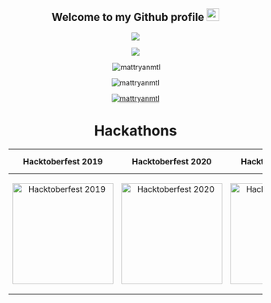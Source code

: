 <h2 align="center">Welcome to my Github profile <a href="https://hulya.netlify.app/"><img src="https://media.giphy.com/media/hvRJCLFzcasrR4ia7z/giphy.gif" width="25px"></a></h2>
<p align="center"><img src="https://i.imgur.com/NptPMXz.gif"><p>

<p align="center"><img src="https://github-readme-stats.vercel.app/api/top-langs?username=mattryanmtl&show_icons=true&theme=tokyonight&locale=en&layout=compact" /></p>
<p align="center">&nbsp;<img src="https://github-readme-stats.vercel.app/api?username=mattryanmtl&show_icons=true&theme=tokyonight&locale=en" alt="mattryanmtl" /></p>

<p align="center"><img src="https://github-readme-streak-stats.herokuapp.com/?user=mattryanmtl&&theme=tokyonight" alt="mattryanmtl" /></p>
<p align="center"> <a href="https://github.com/ryo-ma/github-profile-trophy"><img src="https://github-profile-trophy.vercel.app/?username=mattryanmtl&theme=onedark&row=1" alt="mattryanmtl" /></a> </p>
  
 
<h1 align="center">Hackathons</h1>

| Hacktoberfest 2019  | Hacktoberfest 2020 |  Hacktoberfest 2021 | DigitalOcean App Platform Hackathon  | Grant For The Web Hackathon | GitHub Actions Hackathon | Twilio Hackathon |
| ------------- | ------------- | ------------- | ------------- | ------------- | ------------- | ------------- |
| <p align="center"><img src="https://user-images.githubusercontent.com/44824894/140068803-3a8ae561-801c-4291-b290-0f1581f5b816.png" width="200" alt="Hacktoberfest 2019" /></p>  | <p align="center"><img src="https://user-images.githubusercontent.com/44824894/140068805-467cb62f-d916-4db6-960e-a781acd65101.png" width="200" alt="Hacktoberfest 2020" /></p>  | <p align="center"><img src="https://user-images.githubusercontent.com/44824894/141645728-25bcdb9c-034f-4999-bb3f-5c6e497c964b.png" width="200" alt="Hacktoberfest 2021" /></p>  | <p align="center"><img src="https://user-images.githubusercontent.com/44824894/140068796-14d3d195-ffcc-4a72-87f5-bdcca8d92028.png" width="200" alt="DigitalOcean App Platform Hackathon" /></p>  | <p align="center"><img src="https://user-images.githubusercontent.com/44824894/140068793-ad732ec1-d27f-40af-82e6-dcbf949735f0.png" width="200" alt="Grant For The Web Hackathon" /></p>  | <p align="center"><img src="https://user-images.githubusercontent.com/44824894/140075068-9a7c8641-e58b-49b7-a379-5bbe14924eb2.png" width="200" alt="GitHub Actions Hackathon" /></p>  | <p align="center"><img src="https://user-images.githubusercontent.com/44824894/140075073-18d9ba17-e62b-4a21-9059-2d3f51dcbc7c.png" width="200" alt="Twilio Hackathon" /></p>|

